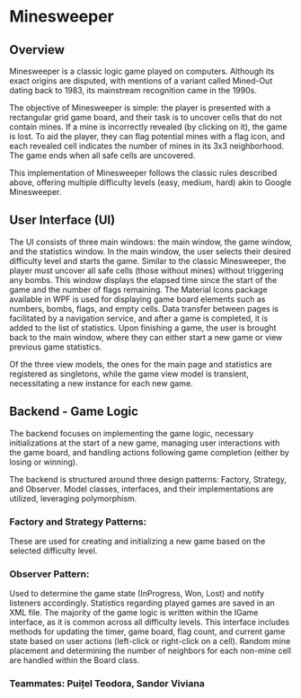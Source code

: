 # Minesweeper
## Overview
Minesweeper is a classic logic game played on computers. Although its exact origins are disputed, with mentions of a variant called Mined-Out dating back to 1983, its mainstream recognition came in the 1990s.

The objective of Minesweeper is simple: the player is presented with a rectangular grid game board, and their task is to uncover cells that do not contain mines. If a mine is incorrectly revealed (by clicking on it), the game is lost. To aid the player, they can flag potential mines with a flag icon, and each revealed cell indicates the number of mines in its 3x3 neighborhood. The game ends when all safe cells are uncovered.

This implementation of Minesweeper follows the classic rules described above, offering multiple difficulty levels (easy, medium, hard) akin to Google Minesweeper.

## User Interface (UI)
The UI consists of three main windows: the main window, the game window, and the statistics window. In the main window, the user selects their desired difficulty level and starts the game. Similar to the classic Minesweeper, the player must uncover all safe cells (those without mines) without triggering any bombs. This window displays the elapsed time since the start of the game and the number of flags remaining. The Material Icons package available in WPF is used for displaying game board elements such as numbers, bombs, flags, and empty cells. Data transfer between pages is facilitated by a navigation service, and after a game is completed, it is added to the list of statistics. Upon finishing a game, the user is brought back to the main window, where they can either start a new game or view previous game statistics.

Of the three view models, the ones for the main page and statistics are registered as singletons, while the game view model is transient, necessitating a new instance for each new game.

## Backend - Game Logic
The backend focuses on implementing the game logic, necessary initializations at the start of a new game, managing user interactions with the game board, and handling actions following game completion (either by losing or winning).

The backend is structured around three design patterns: Factory, Strategy, and Observer. Model classes, interfaces, and their implementations are utilized, leveraging polymorphism.

### Factory and Strategy Patterns: 
These are used for creating and initializing a new game based on the selected difficulty level.
### Observer Pattern: 
Used to determine the game state (InProgress, Won, Lost) and notify listeners accordingly. Statistics regarding played games are saved in an XML file.
The majority of the game logic is written within the IGame interface, as it is common across all difficulty levels. This interface includes methods for updating the timer, game board, flag count, and current game state based on user actions (left-click or right-click on a cell). Random mine placement and determining the number of neighbors for each non-mine cell are handled within the Board class.

### Teammates: Puițel Teodora, Sandor Viviana
